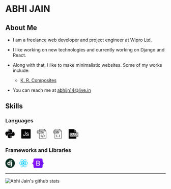 # ABHI JAIN

## About Me

- I am a freelance web developer and project engineer at Wipro Ltd.

- I like working on new technologies and currently working on Django and React.

- Along with that, I like to make minimalistic websites. Some of my works include:
  - <a href="https://www.krcomposites.com">K. R. Composites</a>

- You can reach me at <a href="mailto: abhijn14@live.in">abhijn14@live.in</a>


## Skills

### Languages

<img alt="Python" width="30px" src="https://github.com/abhijn14/abhijn14/blob/master/logos/Python.svg" /> &nbsp; &nbsp;
<img alt="Python" width="30px" src="https://github.com/abhijn14/abhijn14/blob/master/logos/JS.svg" /> &nbsp; &nbsp;
<img alt="Python" width="30px" src="https://github.com/abhijn14/abhijn14/blob/master/logos/HTML.svg" /> &nbsp; &nbsp;
<img alt="Python" width="30px" src="https://github.com/abhijn14/abhijn14/blob/master/logos/CSS.svg" /> &nbsp; &nbsp;
<img alt="Python" width="30px" src="https://github.com/abhijn14/abhijn14/blob/master/logos/sass.svg" /> &nbsp; &nbsp;


### Frameworks and Libraries

<img alt="Python" width="30px" src="https://github.com/abhijn14/abhijn14/blob/master/logos/django.png" /> &nbsp; 
<img alt="Python" width="30px" src="https://github.com/abhijn14/abhijn14/blob/master/logos/react.png" /> &nbsp;
<img alt="Python" height="30px" src="https://github.com/abhijn14/abhijn14/blob/master/logos/bootstrap.png" /> &nbsp;

---

<!-- Add social links here -->

![Abhi Jain's github stats](https://github-readme-stats.vercel.app/api?username=abhijn14&count_private=true)

